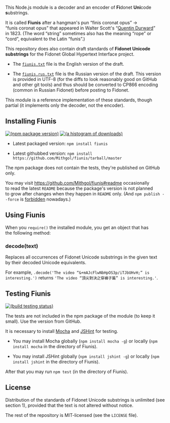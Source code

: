 This Node.js module is a decoder and an encoder of <b>Fi</b>donet <b>Uni</b>code <b>s</b>ubstrings.

It is called **Fiunis** after a hangman's pun “finis coronat opus” → “funis coronat opus” that appeared in Walter Scott's “[Quentin Durward](http://en.wikipedia.org/wiki/Quentin_Durward)” in 1823. (The word “string” sometimes also has the meaning “rope” or “cord”, equivalent to the Latin “funis”.)

This repository does also contain draft standards of **Fidonet Unicode substrings** for the Fidonet Global Hypertext Interface project.

* The [`fiunis.txt`](fiunis.txt) file is the English version of the draft.

* The [`fiunis.rus.txt`](fiunis.rus.txt) file is the Russian version of the draft. This version is provided in UTF-8 (for the diffs to look reasonably good on GitHub and other git tools) and thus should be converted to CP866 encoding (common in Russian Fidonet) before posting to Fidonet.

This module is a reference implementation of these standards, though partial (it implements only the decoder, not the encoder).

## Installing Fiunis

[![(npm package version)](https://nodei.co/npm/fiunis.png?downloads=true)](https://npmjs.org/package/fiunis) [![(a histogram of downloads)](https://nodei.co/npm-dl/fiunis.png?months=3)](https://npmjs.org/package/fiunis)

* Latest packaged version: `npm install fiunis`

* Latest githubbed version: `npm install https://github.com/Mithgol/fiunis/tarball/master`

The npm package does not contain the tests, they're published on GitHub only.

You may visit https://github.com/Mithgol/fiunis#readme occasionally to read the latest `README` because the package's version is not planned to grow after changes when they happen in `README` only. (And `npm publish --force` is [forbidden](http://blog.npmjs.org/post/77758351673/no-more-npm-publish-f) nowadays.)

## Using Fiunis

When you `require()` the installed module, you get an object that has the following method:

### decode(text)

Replaces all occurrences of Fidonet Unicode substrings in the given text by their decoded Unicode equivalents.

For example, `.decode('The video “&+mAJcFlwNbHpOS3p/iTJbUHvH;” is interesting.')` returns `'The video “頂尖對決之穿褲子篇” is interesting.'`.

## Testing Fiunis

[![(build testing status)](https://travis-ci.org/Mithgol/fiunis.svg?branch=master)](https://travis-ci.org/Mithgol/fiunis)

The tests are not included in the npm package of the module (to keep it small). Use the version from GitHub.

It is necessary to install [Mocha](http://visionmedia.github.io/mocha/) and [JSHint](http://jshint.com/) for testing.

* You may install Mocha globally (`npm install mocha -g`) or locally (`npm install mocha` in the directory of Fiunis).

* You may install JSHint globally (`npm install jshint -g`) or locally (`npm install jshint` in the directory of Fiunis).

After that you may run `npm test` (in the directory of Fiunis).

## License

Distribution of the standards of Fidonet Unicode substrings is unlimited (see section 1), provided that the text is not altered without notice.

The rest of the repository is MIT-licensed (see the `LICENSE` file).
